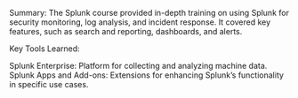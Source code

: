 Summary:
The Splunk course provided in-depth training on using Splunk for security monitoring, log analysis, and incident response. It covered key features, such as search and reporting, dashboards, and alerts.

Key Tools Learned:

Splunk Enterprise: Platform for collecting and analyzing machine data.
Splunk Apps and Add-ons: Extensions for enhancing Splunk’s functionality in specific use cases.

